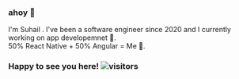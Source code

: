 ### ahoy 👋
I'm Suhail . I've been a software engineer since 2020 and I currently working on app developemnet 📱. <br>
50% React Native + 50% Angular = Me 💯. 


### Happy to see you here! ![visitors](https://visitor-badge.glitch.me/badge?page_id=suhail135)
<!--
**suhail135/suhail135** is a ✨ _special_ ✨ repository because its `README.md` (this file) appears on your GitHub profile.

Here are some ideas to get you started:

- 🔭 I’m currently working on ...
- 🌱 I’m currently learning ...
- 👯 I’m looking to collaborate on ...
- 🤔 I’m looking for help with ...
- 💬 Ask me about ...
- 📫 How to reach me: ...
- 😄 Pronouns: ...
- ⚡ Fun fact: ...
-->
